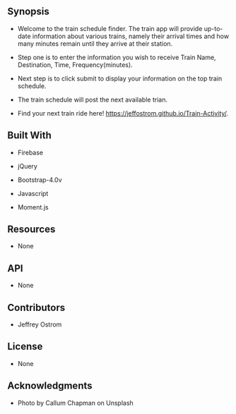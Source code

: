 Synopsis
-------------------------------------------------------------------------------------
- Welcome to the train schedule finder. The train app will provide up-to-date information about various trains, namely their arrival times 
  and how many minutes remain until they arrive at their station.  

- Step one is to enter the information you wish to receive Train Name, Destination, Time, Frequency(minutes).

- Next step is to click submit to display your information on the top train schedule. 

- The train schedule will post the next available trian. 

- Find your next train ride here! https://jeffostrom.github.io/Train-Activity/.

Built With
-------------------------------------------------------------------------------------

- Firebase

- jQuery

- Bootstrap-4.0v

- Javascript

- Moment.js

Resources
-------------------------------------------------------------------------------------

- None

API
-------------------------------------------------------------------------------------

- None 

Contributors
-------------------------------------------------------------------------------------

- Jeffrey Ostrom

License
-------------------------------------------------------------------------------------

- None

Acknowledgments
-------------------------------------------------------------------------------------
- Photo by Callum Chapman on Unsplash
